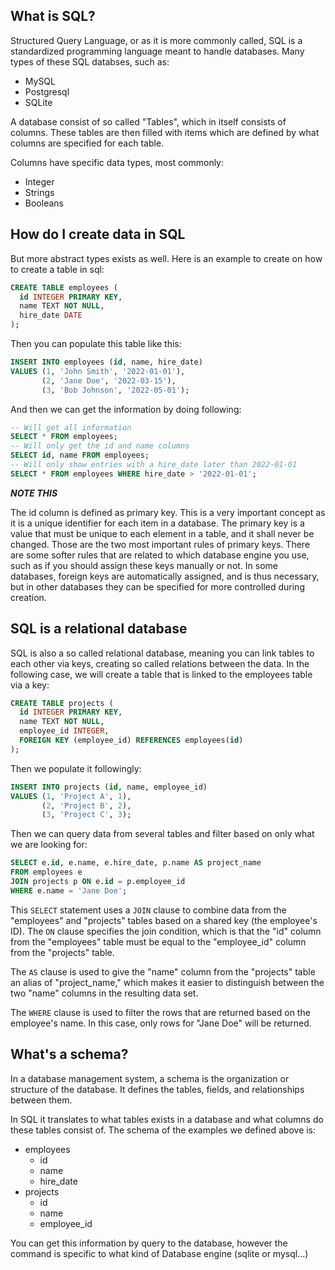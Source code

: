 ## What is SQL? 
Structured Query Language, or as it is more commonly called, SQL is a standardized programming language meant to handle databases. Many types of these SQL databses, such as:
* MySQL
* Postgresql
* SQLite

A database consist of so called "Tables", which in itself consists of columns. These tables are then filled with items which are defined by what columns are specified for each table.

Columns have specific data types, most commonly:
* Integer
* Strings
* Booleans

## How do I create data in SQL
But more abstract types exists as well. Here is an example to create on how to create a table in sql:
```sql
CREATE TABLE employees (
  id INTEGER PRIMARY KEY,
  name TEXT NOT NULL,
  hire_date DATE
);
``` 
Then you can populate this table like this:

```sql
INSERT INTO employees (id, name, hire_date)
VALUES (1, 'John Smith', '2022-01-01'),
       (2, 'Jane Doe', '2022-03-15'),
       (3, 'Bob Johnson', '2022-05-01');
```

And then we can get the information by doing following:
```sql
-- Will get all information
SELECT * FROM employees;
-- Will only get the id and name columns
SELECT id, name FROM employees;
-- Will only show entries with a hire_date later than 2022-01-01
SELECT * FROM employees WHERE hire_date > '2022-01-01';
```
***NOTE THIS***

The id column is defined as primary key. This is a very important concept as it is a unique identifier for each item in a database. The primary key is a value that must be unique to each element in a table, and it shall never be changed. Those are the two most important rules of primary keys. There are some softer rules that are related to which database engine you use, such as if you should assign these keys manually or not. In some databases, foreign keys are automatically assigned, and is thus necessary, but in other databases they can be specified for more controlled during creation.

## SQL is a relational database
SQL is also a so called relational database, meaning you can link tables to each other via keys, creating so called relations between the data. In the following case, we will create a table that is linked to the employees table via a key:

```sql
CREATE TABLE projects (
  id INTEGER PRIMARY KEY,
  name TEXT NOT NULL,
  employee_id INTEGER,
  FOREIGN KEY (employee_id) REFERENCES employees(id)
);
``` 
Then we populate it followingly:
```sql
INSERT INTO projects (id, name, employee_id)
VALUES (1, 'Project A', 1),
       (2, 'Project B', 2),
       (3, 'Project C', 3);
```

Then we can query data from several tables and filter based on only what we are looking for:

```sql
SELECT e.id, e.name, e.hire_date, p.name AS project_name
FROM employees e
JOIN projects p ON e.id = p.employee_id
WHERE e.name = 'Jane Doe';
```

This `SELECT` statement uses a `JOIN` clause to combine data from the "employees" and "projects" tables based on a shared key (the employee's ID). The `ON` clause specifies the join condition, which is that the "id" column from the "employees" table must be equal to the "employee_id" column from the "projects" table.

The `AS` clause is used to give the "name" column from the "projects" table an alias of "project_name," which makes it easier to distinguish between the two "name" columns in the resulting data set.

The `WHERE` clause is used to filter the rows that are returned based on the employee's name. In this case, only rows for "Jane Doe" will be returned.

## What's a schema?
In a database management system, a schema is the organization or structure of the database. It defines the tables, fields, and relationships between them.

In SQL it translates to what tables exists in a database and what columns do these tables consist of. The schema of the examples we defined above is:
* employees
  * id
  * name
  * hire_date
* projects
  * id
  * name
  * employee_id

You can get this information by query to the database, however the command is specific to what kind of Database engine (sqlite or mysql...)